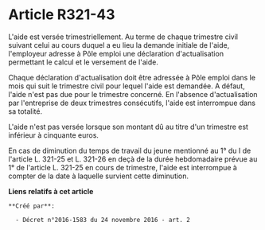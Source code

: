 # Article R321-43

L'aide est versée trimestriellement. Au terme de chaque trimestre civil suivant celui au cours duquel a eu lieu la demande
initiale de l'aide, l'employeur adresse à Pôle emploi une déclaration d'actualisation permettant le calcul et le versement de
l'aide.

Chaque déclaration d'actualisation doit être adressée à Pôle emploi dans le mois qui suit le trimestre civil pour lequel
l'aide est demandée. A défaut, l'aide n'est pas due pour le trimestre concerné. En l'absence d'actualisation par l'entreprise
de deux trimestres consécutifs, l'aide est interrompue dans sa totalité.

L'aide n'est pas versée lorsque son montant dû au titre d'un trimestre est inférieur à cinquante euros.

En cas de diminution du temps de travail du jeune mentionné au 1° du I de l'article L. 321-25 et L. 321-26 en deçà de la
durée hebdomadaire prévue au 1° de l'article L. 321-25 en cours de trimestre, l'aide est interrompue à compter de la date à
laquelle survient cette diminution.

**Liens relatifs à cet article**

	**Créé par**:

	  - Décret n°2016-1583 du 24 novembre 2016 - art. 2
